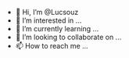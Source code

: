 - 👋 Hi, I’m @Lucsouz
- 👀 I’m interested in ...
- 🌱 I’m currently learning ...
- 💞️ I’m looking to collaborate on ...
- 📫 How to reach me ...

<!---
Lucsouz/Lucsouz is a ✨ special ✨ repository because its `README.md` (this file) appears on your GitHub profile.
You can click the Preview link to take a look at your changes.
--->
